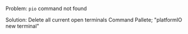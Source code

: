 Problem:
    `pio` command not found

Solution:
    Delete all current open terminals
    Command Pallete; "platformIO new terminal"

